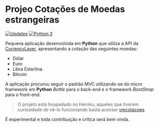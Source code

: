 # Projeo Cotações de Moedas estrangeiras

[![Updates](https://pyup.io/repos/github/Riverfount/ProjetoAppBottle/shield.svg)](https://pyup.io/repos/github/Riverfount/ProjetoAppBottle/)
[![Python 3](https://pyup.io/repos/github/Riverfount/ProjetoAppBottle/python-3-shield.svg)](https://pyup.io/repos/github/Riverfount/ProjetoAppBottle/)



Pequena aplicação desenvolvida em **Python** que utiliza a API da [CurrencyLayer](https://currencylayer.com/), apresentando a cotação das
seguintes moedas:

- Dólar
- Euro
- Libra Esterlina
- Bitcoin

A aplicação procurou seguir o padrão MVC utilizando-se do micro framework em 
**Python** _Bottle_ para o back-end e o framework _BootStrap_ para o front-end.

>O projeto está hospedado no Heroku, aqueles que tiverem curiosidade de vê-lo
funcionando basta acessar [vmcotacoes](https://vmcotacoes.herokuapp.com/).

É experimental e toda contribuição e crítica será bem vinda.
